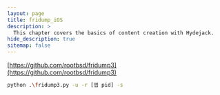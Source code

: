 ```yaml
---
layout: page
title: fridump_iOS
description: >
  This chapter covers the basics of content creation with Hydejack.
hide_description: true
sitemap: false
---
```


[https://github.com/rootbsd/fridump3](https://github.com/rootbsd/fridump3)

```bash
python .\fridump3.py -u -r [앱 pid] -s
```
